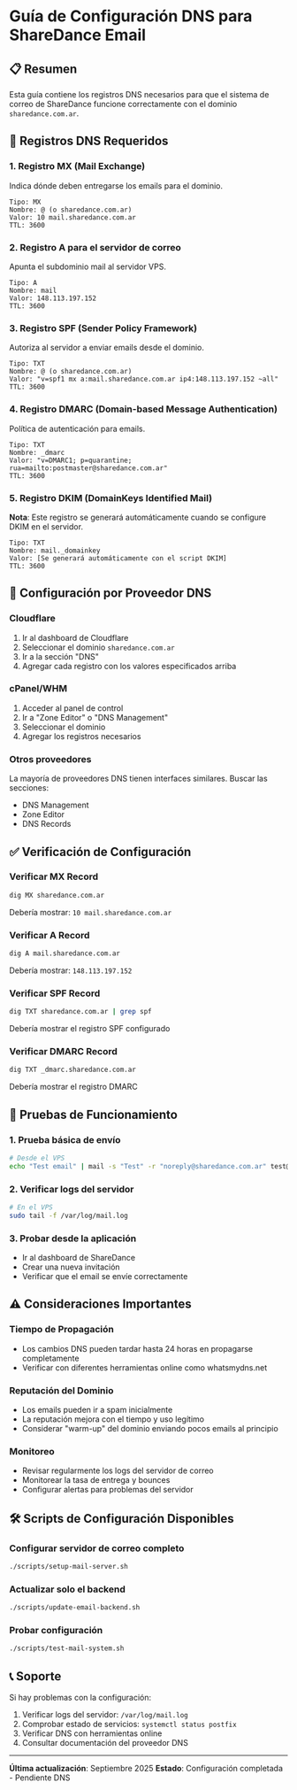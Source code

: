 # Guía de Configuración DNS para ShareDance Email

## 📋 Resumen
Esta guía contiene los registros DNS necesarios para que el sistema de correo de ShareDance funcione correctamente con el dominio `sharedance.com.ar`.

## 🎯 Registros DNS Requeridos

### 1. Registro MX (Mail Exchange)
Indica dónde deben entregarse los emails para el dominio.

```
Tipo: MX
Nombre: @ (o sharedance.com.ar)
Valor: 10 mail.sharedance.com.ar
TTL: 3600
```

### 2. Registro A para el servidor de correo
Apunta el subdominio mail al servidor VPS.

```
Tipo: A
Nombre: mail
Valor: 148.113.197.152
TTL: 3600
```

### 3. Registro SPF (Sender Policy Framework)
Autoriza al servidor a enviar emails desde el dominio.

```
Tipo: TXT
Nombre: @ (o sharedance.com.ar)
Valor: "v=spf1 mx a:mail.sharedance.com.ar ip4:148.113.197.152 ~all"
TTL: 3600
```

### 4. Registro DMARC (Domain-based Message Authentication)
Política de autenticación para emails.

```
Tipo: TXT
Nombre: _dmarc
Valor: "v=DMARC1; p=quarantine; rua=mailto:postmaster@sharedance.com.ar"
TTL: 3600
```

### 5. Registro DKIM (DomainKeys Identified Mail)
**Nota**: Este registro se generará automáticamente cuando se configure DKIM en el servidor.

```
Tipo: TXT
Nombre: mail._domainkey
Valor: [Se generará automáticamente con el script DKIM]
TTL: 3600
```

## 🔧 Configuración por Proveedor DNS

### Cloudflare
1. Ir al dashboard de Cloudflare
2. Seleccionar el dominio `sharedance.com.ar`
3. Ir a la sección "DNS"
4. Agregar cada registro con los valores especificados arriba

### cPanel/WHM
1. Acceder al panel de control
2. Ir a "Zone Editor" o "DNS Management"
3. Seleccionar el dominio
4. Agregar los registros necesarios

### Otros proveedores
La mayoría de proveedores DNS tienen interfaces similares. Buscar las secciones:
- DNS Management
- Zone Editor
- DNS Records

## ✅ Verificación de Configuración

### Verificar MX Record
```bash
dig MX sharedance.com.ar
```
Debería mostrar: `10 mail.sharedance.com.ar`

### Verificar A Record
```bash
dig A mail.sharedance.com.ar
```
Debería mostrar: `148.113.197.152`

### Verificar SPF Record
```bash
dig TXT sharedance.com.ar | grep spf
```
Debería mostrar el registro SPF configurado

### Verificar DMARC Record
```bash
dig TXT _dmarc.sharedance.com.ar
```
Debería mostrar el registro DMARC

## 🚀 Pruebas de Funcionamiento

### 1. Prueba básica de envío
```bash
# Desde el VPS
echo "Test email" | mail -s "Test" -r "noreply@sharedance.com.ar" test@gmail.com
```

### 2. Verificar logs del servidor
```bash
# En el VPS
sudo tail -f /var/log/mail.log
```

### 3. Probar desde la aplicación
- Ir al dashboard de ShareDance
- Crear una nueva invitación
- Verificar que el email se envíe correctamente

## ⚠️ Consideraciones Importantes

### Tiempo de Propagación
- Los cambios DNS pueden tardar hasta 24 horas en propagarse completamente
- Verificar con diferentes herramientas online como whatsmydns.net

### Reputación del Dominio
- Los emails pueden ir a spam inicialmente
- La reputación mejora con el tiempo y uso legítimo
- Considerar "warm-up" del dominio enviando pocos emails al principio

### Monitoreo
- Revisar regularmente los logs del servidor de correo
- Monitorear la tasa de entrega y bounces
- Configurar alertas para problemas del servidor

## 🛠 Scripts de Configuración Disponibles

### Configurar servidor de correo completo
```bash
./scripts/setup-mail-server.sh
```

### Actualizar solo el backend
```bash
./scripts/update-email-backend.sh
```

### Probar configuración
```bash
./scripts/test-mail-system.sh
```

## 📞 Soporte

Si hay problemas con la configuración:
1. Verificar logs del servidor: `/var/log/mail.log`
2. Comprobar estado de servicios: `systemctl status postfix`
3. Verificar DNS con herramientas online
4. Consultar documentación del proveedor DNS

---

**Última actualización**: Septiembre 2025
**Estado**: Configuración completada - Pendiente DNS
